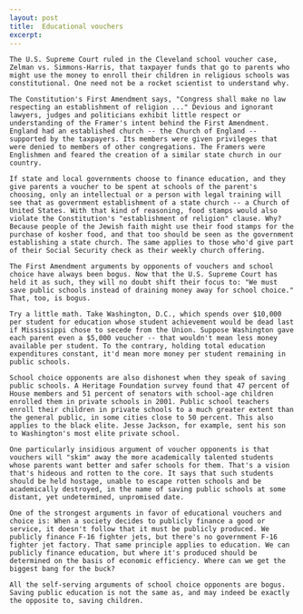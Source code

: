 ```yaml
---
layout: post
title:  Educational vouchers
excerpt:
---
```




            

    

            

	The U.S. Supreme Court ruled in the Cleveland school voucher case, Zelman vs. Simmons-Harris, that taxpayer funds that go to parents who might use the money to enroll their children in religious schools was constitutional. One need not be a rocket scientist to understand why. 

	The Constitution's First Amendment says, "Congress shall make no law respecting an establishment of religion ..." Devious and ignorant lawyers, judges and politicians exhibit little respect or understanding of the Framer's intent behind the First Amendment. England had an established church -- the Church of England -- supported by the taxpayers. Its members were given privileges that were denied to members of other congregations. The Framers were Englishmen and feared the creation of a similar state church in our country. 

	If state and local governments choose to finance education, and they give parents a voucher to be spent at schools of the parent's choosing, only an intellectual or a person with legal training will see that as government establishment of a state church -- a Church of United States. With that kind of reasoning, food stamps would also violate the Constitution's "establishment of religion" clause. Why? Because people of the Jewish faith might use their food stamps for the purchase of kosher food, and that too should be seen as the government establishing a state church. The same applies to those who'd give part of their Social Security check as their weekly church offering. 

	The First Amendment arguments by opponents of vouchers and school choice have always been bogus. Now that the U.S. Supreme Court has held it as such, they will no doubt shift their focus to: "We must save public schools instead of draining money away for school choice." That, too, is bogus. 

	Try a little math. Take Washington, D.C., which spends over $10,000 per student for education whose student achievement would be dead last if Mississippi chose to secede from the Union. Suppose Washington gave each parent even a $5,000 voucher -- that wouldn't mean less money available per student. To the contrary, holding total education expenditures constant, it'd mean more money per student remaining in public schools. 

	School choice opponents are also dishonest when they speak of saving public schools. A Heritage Foundation survey found that 47 percent of House members and 51 percent of senators with school-age children enrolled them in private schools in 2001. Public school teachers enroll their children in private schools to a much greater extent than the general public, in some cities close to 50 percent. This also applies to the black elite. Jesse Jackson, for example, sent his son to Washington's most elite private school. 

	One particularly insidious argument of voucher opponents is that vouchers will "skim" away the more academically talented students whose parents want better and safer schools for them. That's a vision that's hideous and rotten to the core. It says that such students should be held hostage, unable to escape rotten schools and be academically destroyed, in the name of saving public schools at some distant, yet undetermined, unpromised date. 

	One of the strongest arguments in favor of educational vouchers and choice is: When a society decides to publicly finance a good or service, it doesn't follow that it must be publicly produced. We publicly finance F-16 fighter jets, but there's no government F-16 fighter jet factory. That same principle applies to education. We can publicly finance education, but where it's produced should be determined on the basis of economic efficiency. Where can we get the biggest bang for the buck? 

	All the self-serving arguments of school choice opponents are bogus. Saving public education is not the same as, and may indeed be exactly the opposite to, saving children. 

        
